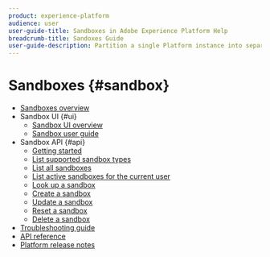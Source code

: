 ```yaml
---
product: experience-platform
audience: user
user-guide-title: Sandboxes in Adobe Experience Platform Help
breadcrumb-title: Sandoxes Guide
user-guide-description: Partition a single Platform instance into separate virtual environments for development, testing, and deployment of applications.
---
```


# Sandboxes {#sandbox}

* [Sandboxes overview](home.md)
* Sandbox UI {#ui}
  * [Sandbox UI overview](ui/overview.md)
  * [Sandbox user guide](ui/user-guide.md)
* Sandbox API {#api}
  * [Getting started](api/getting-started.md)
  * [List supported sandbox types](api/list-sandbox-types.md)
  * [List all sandboxes](api/list-all-sandboxes.md)
  * [List active sandboxes for the current user](api/list-active-sandboxes.md)
  * [Look up a sandbox](api/look-up-sandbox.md)
  * [Create a sandbox](api/create-sandbox.md)
  * [Update a sandbox](api/update-sandbox.md)
  * [Reset a sandbox](api/reset-sandbox.md)
  * [Delete a sandbox](api/delete-sandbox.md)
* [Troubleshooting guide](troubleshooting-guide.md)
* [API reference](https://www.adobe.io/apis/experienceplatform/home/api-reference.html#!acpdr/swagger-specs/sandbox-api.yaml)
* [Platform release notes](https://www.adobe.com/go/platform-release-notes-en)